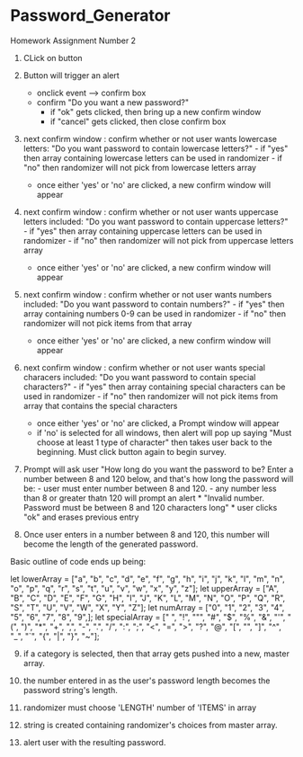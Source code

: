 # Password_Generator
Homework Assignment Number 2

<!-- PSEUDOCODE -->
1. CLick on button
2. Button will trigger an alert
    * onclick event --> confirm box
    * confirm "Do you want a new password?"
        - if "ok" gets clicked, then bring up a new confirm window
        - if "cancel" gets clicked, then close confirm box

3. next confirm window : confirm whether or not user wants lowercase letters: "Do you want password to contain lowercase letters?"
        - if "yes" then array containing lowercase letters can be used in randomizer
        - if "no" then randomizer will not pick from lowercase letters array
    * once either 'yes' or 'no' are clicked, a new confirm window will appear

4. next confirm window : confirm whether or not user wants uppercase letters included: "Do you want password to contain uppercase letters?"
        - if "yes" then array containing uppercase letters can be used in randomizer
        - if "no" then randomizer will not pick from uppercase letters array
    * once either 'yes' or 'no' are clicked, a new confirm window will appear

5. next confirm window : confirm whether or not user wants numbers included: "Do you want password to contain numbers?"
        - if "yes" then array containing numbers 0-9 can be used in randomizer
        - if "no" then randomizer will not pick items from that array
    * once either 'yes' or 'no' are clicked, a new confirm window will appear

6. next confirm window : confirm whether or not user wants special characers included: "Do you want password to contain special characters?"
        - if "yes" then array containing special characters can be used in randomizer
        - if "no" then randomizer will not pick items from array that contains the special characters

    * once either 'yes' or 'no' are clicked, a Prompt window will appear
    * if 'no' is selected for all windows, then alert will pop up saying "Must choose at least 1 type of character" then takes user back to the beginning. Must click button again to begin survey.


7. Prompt will ask user "How long do you want the password to be? Enter a number between 8 and 120 below, and that's how long the password will be:
        - user must enter number between 8 and 120.
        - any number less than 8 or greater thatn 120 will prompt an alert
            * "Invalid number. Password must be between 8 and 120 characters long"
            * user clicks "ok" and erases previous entry
8. Once user enters in a number between 8 and 120, this number will become the length of the generated password.

Basic outline of code ends up being:

let lowerArray = ["a", "b", "c", "d", "e", "f", "g", "h", "i", "j", "k", "l", "m", "n", "o", "p", "q", "r", "s", "t", "u", "v", "w", "x", "y", "z"];
let upperArray = ["A", "B", "C", "D", "E", "F", "G", "H", "I", "J", "K", "L", "M", "N", "O", "P", "Q", "R", "S", "T", "U", "V", "W", "X", "Y", "Z"];
let numArray = ["0", "1", "2", "3", "4", "5", "6", "7", "8", "9",];
let specialArray = [" ", "!", """, "#", "$", "%", "&", "'", "(", ")", "*", "+", ",", "-", ".", "/", ":", ";", "<", "=", ">", "?", "@", "[", "\", "]", "^", "_", "`", "{", "|", "}", "~"];

9. if a category is selected, then that array gets pushed into a new, master array.

10. the number entered in as the user's password length becomes the password string's length.

11. randomizer must choose 'LENGTH' number of 'ITEMS' in array

12. string is created containing randomizer's choices from master array.

13. alert user with the resulting password.



